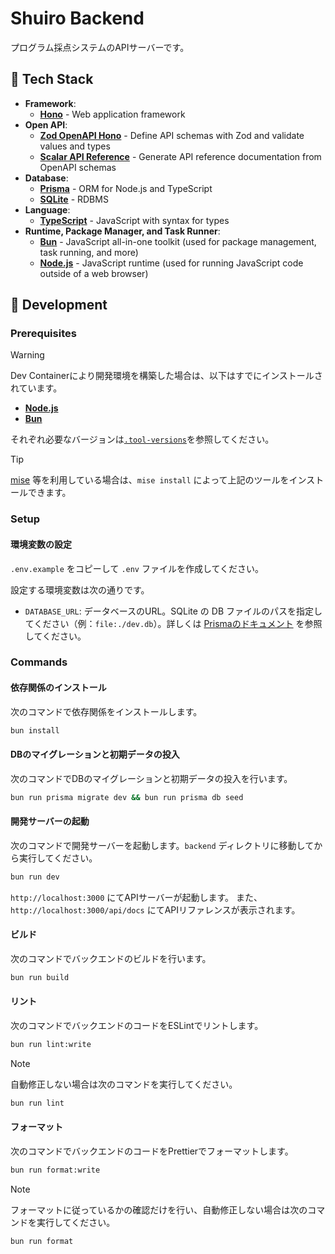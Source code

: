 # Shuiro Backend

プログラム採点システムのAPIサーバーです。

## 🤖 Tech Stack

- **Framework**:
  - [**Hono**](https://hono.dev/) - Web application framework
- **Open API**:
  - [**Zod OpenAPI Hono**](https://github.com/honojs/middleware/tree/main/packages/zod-openapi) - Define API schemas with Zod and validate values and types
  - [**Scalar API Reference**](https://github.com/scalar/scalar/tree/main/packages/hono-api-reference) - Generate API reference documentation from OpenAPI schemas
- **Database**:
  - [**Prisma**](https://www.prisma.io/) - ORM for Node.js and TypeScript
  - [**SQLite**](https://www.sqlite.org/) - RDBMS
- **Language**:
  - [**TypeScript**](https://www.typescriptlang.org/) - JavaScript with syntax for types
- **Runtime, Package Manager, and Task Runner**:
  - [**Bun**](https://bun.sh/) - JavaScript all-in-one toolkit (used for package management, task running, and more)
  - [**Node.js**](https://nodejs.org/) - JavaScript runtime (used for running JavaScript code outside of a web browser)

## 🚀 Development

### Prerequisites

> [!warning]
> Dev Containerにより開発環境を構築した場合は、以下はすでにインストールされています。

- [**Node.js**](https://nodejs.org/)
- [**Bun**](https://bun.sh/)

それぞれ必要なバージョンは[`.tool-versions`](../.tool-versions)を参照してください。

<!-- prettier-ignore -->
> [!tip]
> [mise](https://mise.jdx.dev/) 等を利用している場合は、`mise install` によって上記のツールをインストールできます。

### Setup

#### 環境変数の設定

`.env.example` をコピーして `.env` ファイルを作成してください。

設定する環境変数は次の通りです。

- `DATABASE_URL`: データベースのURL。SQLite の DB ファイルのパスを指定してください（例：`file:./dev.db`）。詳しくは [Prismaのドキュメント](https://www.prisma.io/docs/concepts/database-connectors/sqlite) を参照してください。

### Commands

#### 依存関係のインストール

次のコマンドで依存関係をインストールします。

```sh
bun install
```

#### DBのマイグレーションと初期データの投入

次のコマンドでDBのマイグレーションと初期データの投入を行います。

```sh
bun run prisma migrate dev && bun run prisma db seed
```

#### 開発サーバーの起動

次のコマンドで開発サーバーを起動します。`backend` ディレクトリに移動してから実行してください。

```sh
bun run dev
```

`http://localhost:3000` にてAPIサーバーが起動します。
また、`http://localhost:3000/api/docs` にてAPIリファレンスが表示されます。

#### ビルド

次のコマンドでバックエンドのビルドを行います。

```sh
bun run build
```

#### リント

次のコマンドでバックエンドのコードをESLintでリントします。

```sh
bun run lint:write
```

> [!note]
> 自動修正しない場合は次のコマンドを実行してください。
>
> ```sh
> bun run lint
> ```

#### フォーマット

次のコマンドでバックエンドのコードをPrettierでフォーマットします。

```sh
bun run format:write
```

> [!note]
>
> フォーマットに従っているかの確認だけを行い、自動修正しない場合は次のコマンドを実行してください。
>
> ```sh
> bun run format
> ```
